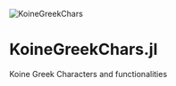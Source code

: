 ![KoineGreekChars](https://github.com/bibgr/KoineGreekChars.jl/blob/main/KGC-logo.png?raw=true)

# KoineGreekChars.jl

Koine Greek Characters and functionalities


